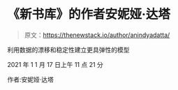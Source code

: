 # 《新书库》的作者安妮娅·达塔

> 原文：<https://thenewstack.io/author/anindyadatta/>

利用数据的漂移和稳定性建立更具弹性的模型

2021 年 1 1 月 17 日上午 11 点 21 分

作者:安妮娅·达塔